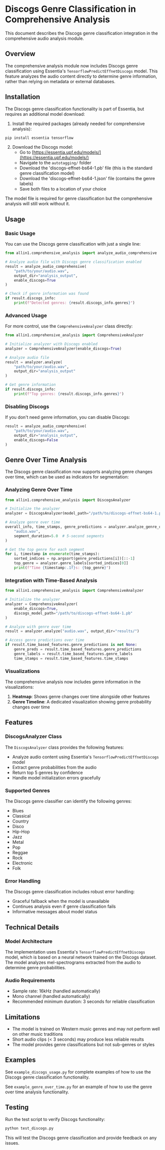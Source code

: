 # Discogs Genre Classification in Comprehensive Analysis

This document describes the Discogs genre classification integration in the comprehensive audio analysis module.

## Overview

The comprehensive analysis module now includes Discogs genre classification using Essentia's `TensorflowPredictEffnetDiscogs` model. This feature analyzes the audio content directly to determine genre information, rather than relying on metadata or external databases.

## Installation

The Discogs genre classification functionality is part of Essentia, but requires an additional model download:

1. Install the required packages (already needed for comprehensive analysis):
```bash
pip install essentia tensorflow
```

2. Download the Discogs model:
   - Go to [https://essentia.upf.edu/models/](https://essentia.upf.edu/models/)
   - Navigate to the `autotagging/` folder
   - Download the 'discogs-effnet-bs64-1.pb' file (this is the standard genre classification model)
   - Download the 'discogs-effnet-bs64-1.json' file (contains the genre labels)
   - Save both files to a location of your choice

The model file is required for genre classification but the comprehensive analysis will still work without it.

## Usage

### Basic Usage

You can use the Discogs genre classification with just a single line:

```python
from allin1.comprehensive_analysis import analyze_audio_comprehensive

# Analyze audio file with Discogs genre classification enabled
result = analyze_audio_comprehensive(
    "path/to/your/audio.wav",
    output_dir="analysis_output",
    enable_discogs=True
)

# Check if genre information was found
if result.discogs_info:
    print(f"Detected genres: {result.discogs_info.genres}")
```

### Advanced Usage

For more control, use the `ComprehensiveAnalyzer` class directly:

```python
from allin1.comprehensive_analysis import ComprehensiveAnalyzer

# Initialize analyzer with Discogs enabled
analyzer = ComprehensiveAnalyzer(enable_discogs=True)

# Analyze audio file
result = analyzer.analyze(
    "path/to/your/audio.wav",
    output_dir="analysis_output"
)

# Get genre information
if result.discogs_info:
    print(f"Top genres: {result.discogs_info.genres}")
```

### Disabling Discogs

If you don't need genre information, you can disable Discogs:

```python
result = analyze_audio_comprehensive(
    "path/to/your/audio.wav",
    output_dir="analysis_output",
    enable_discogs=False
)
```

## Genre Over Time Analysis

The Discogs genre classification now supports analyzing genre changes over time, which can be used as indicators for segmentation:

### Analyzing Genre Over Time

```python
from allin1.comprehensive_analysis import DiscogsAnalyzer

# Initialize the analyzer
analyzer = DiscogsAnalyzer(model_path="/path/to/discogs-effnet-bs64-1.pb")

# Analyze genre over time
overall_info, time_stamps, genre_predictions = analyzer.analyze_genre_over_time(
    "audio.wav",
    segment_duration=5.0  # 5-second segments
)

# Get the top genre for each segment
for i, timestamp in enumerate(time_stamps):
    sorted_indices = np.argsort(genre_predictions[i])[::-1]
    top_genre = analyzer.genre_labels[sorted_indices[0]]
    print(f"Time {timestamp:.1f}s: {top_genre}")
```

### Integration with Time-Based Analysis

```python
from allin1.comprehensive_analysis import ComprehensiveAnalyzer

# Initialize the analyzer
analyzer = ComprehensiveAnalyzer(
    enable_discogs=True,
    discogs_model_path="/path/to/discogs-effnet-bs64-1.pb"
)

# Analyze with genre over time
result = analyzer.analyze("audio.wav", output_dir="results/")

# Access genre predictions over time
if result.time_based_features.genre_predictions is not None:
    genre_preds = result.time_based_features.genre_predictions
    genre_labels = result.time_based_features.genre_labels
    time_stamps = result.time_based_features.time_stamps
```

### Visualizations

The comprehensive analysis now includes genre information in the visualizations:

1. **Heatmap**: Shows genre changes over time alongside other features
2. **Genre Timeline**: A dedicated visualization showing genre probability changes over time

## Features

### DiscogsAnalyzer Class

The `DiscogsAnalyzer` class provides the following features:
- Analyze audio content using Essentia's `TensorflowPredictEffnetDiscogs` model
- Extract genre probabilities from the audio
- Return top 5 genres by confidence
- Handle model initialization errors gracefully

### Supported Genres

The Discogs genre classifier can identify the following genres:
- Blues
- Classical
- Country
- Disco
- Hip-Hop
- Jazz
- Metal
- Pop
- Reggae
- Rock
- Electronic
- Folk

### Error Handling

The Discogs genre classification includes robust error handling:
- Graceful fallback when the model is unavailable
- Continues analysis even if genre classification fails
- Informative messages about model status

## Technical Details

### Model Architecture

The implementation uses Essentia's `TensorflowPredictEffnetDiscogs` model, which is based on a neural network trained on the Discogs dataset. The model analyzes mel-spectrograms extracted from the audio to determine genre probabilities.

### Audio Requirements

- Sample rate: 16kHz (handled automatically)
- Mono channel (handled automatically)
- Recommended minimum duration: 3 seconds for reliable classification

## Limitations

- The model is trained on Western music genres and may not perform well on other music traditions
- Short audio clips (< 3 seconds) may produce less reliable results
- The model provides genre classifications but not sub-genres or styles

## Examples

See `example_discogs_usage.py` for complete examples of how to use the Discogs genre classification functionality.

See `example_genre_over_time.py` for an example of how to use the genre over time analysis functionality.

## Testing

Run the test script to verify Discogs functionality:

```bash
python test_discogs.py
```

This will test the Discogs genre classification and provide feedback on any issues.